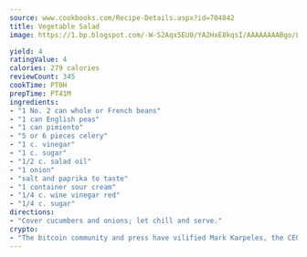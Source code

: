 ```yaml
---
source: www.cookbooks.com/Recipe-Details.aspx?id=704842
title: Vegetable Salad
image: https://1.bp.blogspot.com/-W-S2Aqx5EU0/YA2HxE8kqsI/AAAAAAAABgo/LNxJ2X_rvYgPNsplYMgQNjuwxaZ0e3pQQCLcBGAsYHQ/s320/17.png

yield: 4
ratingValue: 4
calories: 279 calories
reviewCount: 345
cookTime: PT0H
prepTime: PT41M
ingredients:
- "1 No. 2 can whole or French beans"
- "1 can English peas"
- "1 can pimiento"
- "5 or 6 pieces celery"
- "1 c. vinegar"
- "1 c. sugar"
- "1/2 c. salad oil"
- "1 onion"
- "salt and paprika to taste"
- "1 container sour cream"
- "1/4 c. wine vinegar red"
- "1/4 c. sugar"
directions:
- "Cover cucumbers and onions; let chill and serve."
crypto:
- "The bitcoin community and press have vilified Mark Karpeles, the CEO of Mt. Gox, as a clown and a con man."
---
```

